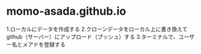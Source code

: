 # momo-asada.github.io
1.ローカルにデータを作成する
2.クローンデータをローカル上に書き換えてgithub（サーバー）にアップロード（プッシュ）する
3.ターミナルで、ユーザー名とメアドを登録する
